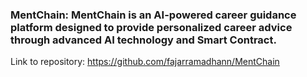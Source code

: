 

### **MentChain: MentChain is an AI-powered career guidance platform designed to provide personalized career advice through advanced AI technology and Smart Contract.**

Link to repository: https://github.com/fajarramadhann/MentChain

